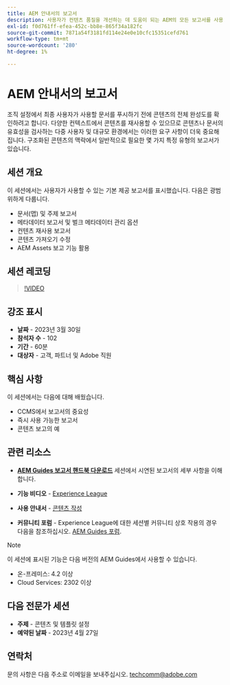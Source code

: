 ```yaml
---
title: AEM 안내서의 보고서
description: 사용자가 컨텐츠 품질을 개선하는 데 도움이 되는 AEM의 모든 보고서를 사용할 수 있는지 알아봅니다.
exl-id: f0d761ff-efea-452c-bb8e-865f34a182fc
source-git-commit: 7871a54f3181fd114e24e0e10cfc15351cefd761
workflow-type: tm+mt
source-wordcount: '280'
ht-degree: 1%

---
```


# AEM 안내서의 보고서

조직 설정에서 최종 사용자가 사용할 문서를 푸시하기 전에 콘텐츠의 전체 완성도를 확인하려고 합니다. 다양한 컨텍스트에서 콘텐츠를 재사용할 수 있으므로 콘텐츠나 문서의 유효성을 검사하는 다중 사용자 및 대규모 환경에서는 이러한 요구 사항이 더욱 중요해집니다. 구조화된 콘텐츠의 맥락에서 일반적으로 필요한 몇 가지 특정 유형의 보고서가 있습니다.


## 세션 개요

이 세션에서는 사용자가 사용할 수 있는 기본 제공 보고서를 표시했습니다. 다음은 광범위하게 다룹니다.
- 문서(맵) 및 주제 보고서
- 메타데이터 보고서 및 벌크 메타데이터 관리 옵션
- 컨텐츠 재사용 보고서
- 콘텐츠 가져오기 수정
- AEM Assets 보고 기능 활용


## 세션 레코딩

>[!VIDEO](https://video.tv.adobe.com/v/3417529/guides--reporting-reporting?quality=12&learn=on)


## 강조 표시

- **날짜** - 2023년 3월 30일
- **참석자 수** - 102
- **기간** - 60분
- **대상자** - 고객, 파트너 및 Adobe 직원


## 핵심 사항

이 세션에서는 다음에 대해 배웠습니다.
- CCMS에서 보고서의 중요성
- 즉시 사용 가능한 보고서
- 콘텐츠 보고의 예


## 관련 리소스

- **[AEM Guides 보고서 핸드북 다운로드](./assets/aem-guides-expert-session-reports-documentation.pdf)** 세션에서 시연된 보고서의 세부 사항을 이해합니다.

- **기능 비디오** -  [Experience League](https://experienceleague.adobe.com/docs/experience-manager-guides-learn/videos/output-generation/working-with-reports.html?lang=en)

- **사용 안내서** - [콘텐츠 작성](https://help.adobe.com/en_US/xml-documentation-for-adobe-experience-manager/index.html#t=DXML-master-map%2Freports-intro.html)

- **커뮤니티 포럼** - Experience League에 대한 세션별 커뮤니티 상호 작용의 경우 다음을 참조하십시오.  [AEM Guides 포럼](https://experienceleaguecommunities.adobe.com/t5/experience-manager-guides/bd-p/xml-documentation-discussions).

>[!NOTE]
>
> 이 세션에 표시된 기능은 다음 버전의 AEM Guides에서 사용할 수 있습니다.
> - 온-프레미스: 4.2 이상
> - Cloud Services: 2302 이상



## 다음 전문가 세션

- **주제** - 콘텐츠 및 템플릿 설정
- **예약된 날짜** - 2023년 4월 27일


## 연락처

문의 사항은 다음 주소로 이메일을 보내주십시오. <techcomm@adobe.com>
